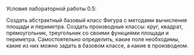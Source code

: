 ﻿Условия лабораторной работы 0.5:

Создать абстрактный базовый класс Фигура с методами вычисления площади и периметра.
Создать производные классы: круг, квадрат, прямоугольник, треугольник со своими функциями площади и периметра.
Самостоятельно определить, какие поля необходимы, какие из них можно задать в базовом классе, а какие в производном.